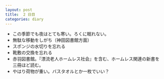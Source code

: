 ```yaml
---
layout: post
title:  2 日目
categories: diary
---
```


* この季節でも夜はとても寒い。ろくに眠れない。
* 無駄な移動をしがち（神田図書館方面）
* スポンジの水切りを忘れる
* 靴敷の交換を忘れる
* 赤羽図書館。『漂流老人ホームレス社会』を含む、ホームレス関連の新書を三冊ほど読む。
* やはり荷物が重い。バスタオルとか一枚でいい？
